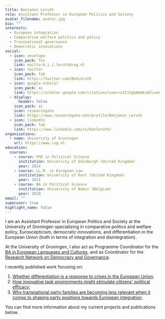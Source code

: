 ```yaml
---
title: Benjamin Leruth
role: Assistant Professor in European Politics and Society
avatar_filename: avatar.jpg
bio: ""
interests:
  - European integration
  - Comparative welfare politics and policy
  - Transnational governance
  - Democratic innovations
social:
  - icon: envelope
    icon_pack: fas
    link: mailto:b.j.j.leruth@rug.nl
  - icon: twitter
    icon_pack: fab
    link: https://twitter.com/BenLeruth
  - icon: google-scholar
    icon_pack: ai
    link: https://scholar.google.com/citations?user=xJI3JgUAAAAJ&hl=en
  - display:
      header: false
    icon_pack: ai
    icon: researchgate
    link: https://www.researchgate.net/profile/Benjamin_Leruth
  - icon: linkedin
    icon_pack: fab
    link: https://www.linkedin.com/in/benleruth/
organizations:
  - name: University of Groningen
    url: https://www.rug.nl
education:
  courses:
    - course: PhD in Political Science
      institution: University of Edinburgh (United Kingdom)
      year: 2014
    - course: LL.M. in European Law
      institution: University of Kent (United Kingdom)
      year: 2011
    - course: BA in Political Science
      institution: University of Namur (Belgium)
      year: 2010
email: ""
superuser: true
highlight_name: false
---
```

I am an Assistant Professor in European Politics and Society at the University of Groningen specializing in comparative politics and welfare policy, Euroscepticism, democratic innovations, and differentiation in the European Union (both in terms of integration and disintegration).

At the University of Groningen, I also act as Programme Coordinator for the [BA in European Languages and Cultures](https://www.rug.nl/bachelors/european-languages-and-cultures/?lang=en), and as Coordinator for the [Research Network on Democracy and Governance](https://www.rug.nl/sustainable-society/research/democracy-and-governance). 

I recently published work focusing on: 

1. [Whether differentiation is a response to crises in the European Union](https://www.taylorfrancis.com/chapters/differentiation-response-crises-benjamin-leruth/e/10.4324/9781003001423-12); 
2. [How innovative task environments might stimulate citizens' political efficac](https://www.ingentaconnect.com/content/tpp/pap/2020/00000048/00000003/art00001;jsessionid=3ijmtu3d2egbq.x-ic-live-01)[y;](https://uia.brage.unit.no/uia-xmlui/bitstream/handle/11250/2686741/Trondal10084.pdf?sequence=1)
3. [Why transnational party families are becoming less relevant when it comes to shaping party positions towards European integration](https://uia.brage.unit.no/uia-xmlui/bitstream/handle/11250/2686741/Trondal10084.pdf?sequence=1).

You can find more information about my current projects and publications below.